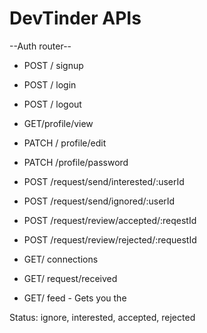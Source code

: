 # DevTinder APIs
--Auth router--
- POST / signup 
- POST / login
- POST / logout


- GET/profile/view
- PATCH / profile/edit
- PATCH /profile/password


- POST /request/send/interested/:userId
- POST /request/send/ignored/:userId


- POST /request/review/accepted/:reqestId
- POST /request/review/rejected/:requestId


- GET/ connections
- GET/ request/received
- GET/ feed - Gets you the 



Status: ignore, interested, accepted, rejected